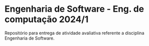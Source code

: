 # Engenharia de Software - Eng. de computação 2024/1

Repositório para entrega de atividade avaliativa referente a disciplina Engenharia de Software.
